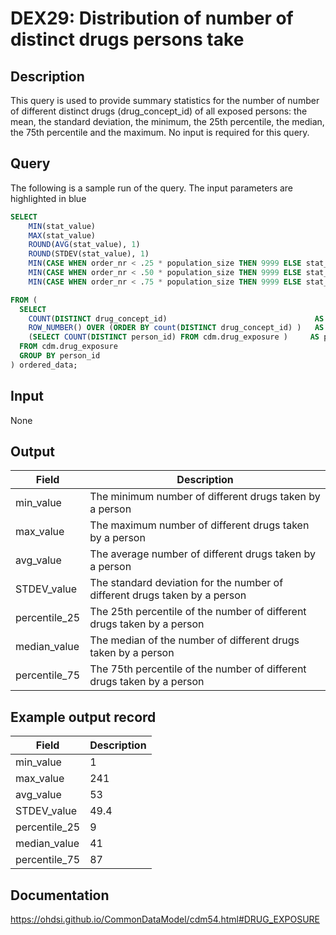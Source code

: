 <!---
Group:drug exposure
Name:DEX29 Distribution of number of distinct drugs persons take
Author: Alberto Labarga
CDM Version: 5.4
-->

# DEX29: Distribution of number of distinct drugs persons take

## Description
This query is used to provide summary statistics for the number of number of different distinct drugs (drug_concept_id)
of all exposed persons: the mean, the standard deviation, the minimum, the 25th percentile, the median, the 75th percentile
 and the maximum. No input is required for this query.

## Query

The following is a sample run of the query. The input parameters are highlighted in  blue

```sql
SELECT
    MIN(stat_value)                                                                    AS min_value,
    MAX(stat_value)                                                                    AS max_value,
    ROUND(AVG(stat_value), 1)                                                          AS avg_value,
    ROUND(STDEV(stat_value), 1)                                                        AS STDEV_value,
    MIN(CASE WHEN order_nr < .25 * population_size THEN 9999 ELSE stat_value END)      AS percentile_25,
    MIN(CASE WHEN order_nr < .50 * population_size THEN 9999 ELSE stat_value END)      AS median_value,
    MIN(CASE WHEN order_nr < .75 * population_size THEN 9999 ELSE stat_value END)      AS percentile_75

FROM (
  SELECT
    COUNT(DISTINCT drug_concept_id)                                 AS stat_value,
    ROW_NUMBER() OVER (ORDER BY count(DISTINCT drug_concept_id) )   AS order_nr,
    (SELECT COUNT(DISTINCT person_id) FROM cdm.drug_exposure )     AS population_size
  FROM cdm.drug_exposure
  GROUP BY person_id
) ordered_data;
```


## Input

 None

## Output

|  Field |  Description |
| --- | --- |
| min_value | The minimum number of different drugs taken by a person |
| max_value | The maximum number of different drugs taken by a person |
| avg_value | The average number of different drugs taken by a person |
| STDEV_value | The standard deviation for the number of different drugs taken by a person |
| percentile_25 | The 25th percentile of the number of different drugs taken by a person |
| median_value | The median of the number of different drugs taken by a person |
| percentile_75 | The 75th percentile of the number of different drugs taken by a person |

## Example output record

|  Field |  Description |
| --- | --- |
| min_value | 1 |
| max_value | 241 |
| avg_value | 53 |
| STDEV_value | 49.4 |
| percentile_25 | 9 |
| median_value | 41 |
| percentile_75 | 87 |

## Documentation
https://ohdsi.github.io/CommonDataModel/cdm54.html#DRUG_EXPOSURE
